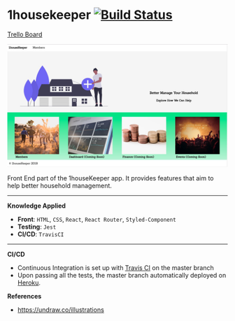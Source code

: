 # 1housekeeper [![Build Status](https://travis-ci.org/juntao-dev/1housekeeper.svg?branch=master)](https://travis-ci.org/juntao-dev/1housekeeper)

[Trello Board](https://trello.com/b/EQ3X5Z0G/1housekeeper)

![Home Page](./assets/readme_home.jpg)

Front End part of the 1houseKeeper app. It provides features that aim to help better household management.

---

**Knowledge Applied**

- **Front**: `HTML`, `CSS`, `React`, `React Router`, `Styled-Component`
- **Testing**: `Jest`
- **CI/CD**: `TravisCI`

---

**CI/CD**

- Continuous Integration is set up with [Travis CI](https://travis-ci.org/) on the master branch
- Upon passing all the tests, the master branch automatically deployed on [Heroku](https://onehousekeeper.herokuapp.com/).

**References**

- https://undraw.co/illustrations
